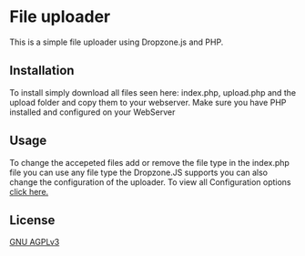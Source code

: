 # File uploader

This is a simple file uploader using Dropzone.js and PHP.

## Installation

To install simply download all files seen here: index.php, upload.php and the upload folder and copy them to your webserver. Make sure you have PHP installed and configured on your WebServer

## Usage

To change the accepeted files add or remove the file type in the index.php file you can use any file type the Dropzone.JS supports you can also change the configuration of the uploader. To view all Configuration options [click here.](https://www.dropzonejs.com/#configuration-options)

## License

[GNU AGPLv3](https://choosealicense.com/licenses/agpl-3.0/)